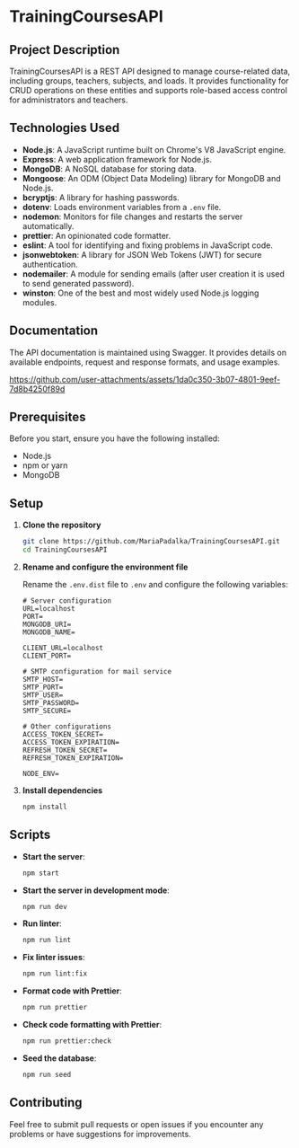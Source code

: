 # TrainingCoursesAPI

## Project Description

TrainingCoursesAPI is a REST API designed to manage course-related data, including groups, teachers, subjects, and loads. It provides functionality for CRUD operations on these entities and supports role-based access control for administrators and teachers.

## Technologies Used

- **Node.js**: A JavaScript runtime built on Chrome's V8 JavaScript engine.
- **Express**: A web application framework for Node.js.
- **MongoDB**: A NoSQL database for storing data.
- **Mongoose**: An ODM (Object Data Modeling) library for MongoDB and Node.js.
- **bcryptjs**: A library for hashing passwords.
- **dotenv**: Loads environment variables from a `.env` file.
- **nodemon**: Monitors for file changes and restarts the server automatically.
- **prettier**: An opinionated code formatter.
- **eslint**: A tool for identifying and fixing problems in JavaScript code.
- **jsonwebtoken**: A library for JSON Web Tokens (JWT) for secure authentication.
- **nodemailer**: A module for sending emails (after user creation it is used to send generated password).
- **winston**: One of the best and most widely used Node.js logging modules.

## Documentation

The API documentation is maintained using Swagger. It provides details on available endpoints, request and response formats, and usage examples.


https://github.com/user-attachments/assets/1da0c350-3b07-4801-9eef-7d8b4250f89d


## Prerequisites

Before you start, ensure you have the following installed:

- Node.js
- npm or yarn
- MongoDB

## Setup

1. **Clone the repository**

    ```bash
    git clone https://github.com/MariaPadalka/TrainingCoursesAPI.git
    cd TrainingCoursesAPI
    ```

2. **Rename and configure the environment file**

    Rename the `.env.dist` file to `.env` and configure the following variables:

    ```env
    # Server configuration
    URL=localhost
    PORT=
    MONGODB_URI=
    MONGODB_NAME=

    CLIENT_URL=localhost
    CLIENT_PORT=

    # SMTP configuration for mail service
    SMTP_HOST=
    SMTP_PORT=
    SMTP_USER=
    SMTP_PASSWORD=
    SMTP_SECURE=

    # Other configurations
    ACCESS_TOKEN_SECRET=
    ACCESS_TOKEN_EXPIRATION=
    REFRESH_TOKEN_SECRET=
    REFRESH_TOKEN_EXPIRATION=

    NODE_ENV=
    ```

3. **Install dependencies**

    ```bash
    npm install
    ```

## Scripts

- **Start the server**: 

    ```bash
    npm start
    ```

- **Start the server in development mode**:

    ```bash
    npm run dev
    ```

- **Run linter**:

    ```bash
    npm run lint
    ```

- **Fix linter issues**:

    ```bash
    npm run lint:fix
    ```

- **Format code with Prettier**:

    ```bash
    npm run prettier
    ```

- **Check code formatting with Prettier**:

    ```bash
    npm run prettier:check
    ```

- **Seed the database**:

    ```bash
    npm run seed
    ```

## Contributing

Feel free to submit pull requests or open issues if you encounter any problems or have suggestions for improvements.
